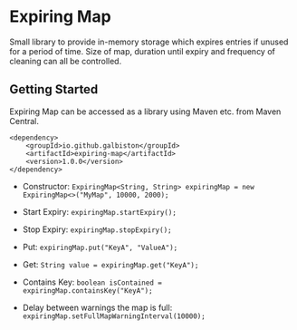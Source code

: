 # Expiring Map

Small library to provide in-memory storage which expires entries if unused for a period of time.
Size of map, duration until expiry and frequency of cleaning can all be controlled.

## Getting Started
Expiring Map can be accessed as a library using Maven etc. from Maven Central.

```
<dependency>
    <groupId>io.github.galbiston</groupId>
    <artifactId>expiring-map</artifactId>
    <version>1.0.0</version>
</dependency>
```

* Constructor: `ExpiringMap<String, String> expiringMap = new ExpiringMap<>("MyMap", 10000, 2000);`

* Start Expiry: `expiringMap.startExpiry();`

* Stop Expiry: `expiringMap.stopExpiry();`

* Put: `expiringMap.put("KeyA", "ValueA");`

* Get: `String value = expiringMap.get("KeyA");`

* Contains Key: `boolean isContained = expiringMap.containsKey("KeyA");`

* Delay between warnings the map is full: `expiringMap.setFullMapWarningInterval(10000);`
